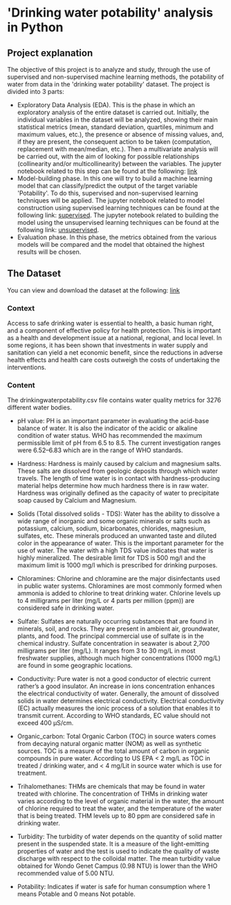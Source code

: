 # 'Drinking water potability' analysis in Python

## Project explanation
The objective of this project is to analyze and study, through the use of supervised and non-supervised machine learning methods, the potability of water from data in the 'drinking water potability' dataset. The project is divided into 3 parts:
- Exploratory Data Analysis (EDA). This is the phase in which an exploratory analysis of the entire dataset is carried out. Initially, the individual variables in the dataset will be analyzed, showing their main statistical metrics (mean, standard deviation, quartiles, minimum and maximum values, etc.), the presence or absence of missing values, and, if they are present, the consequent action to be taken (computation, replacement with mean/median, etc.). Then a multivariate analysis will be carried out, with the aim of looking for possible relationships (collinearity and/or multicollinearity) between the variables.
The jupyter notebook related to this step can be found at the following: [link]()
- Model-building phase. In this one will try to build a machine learning model that can classify/predict the output of the target variable 'Potability'. To do this, supervised and non-supervised learning techniques will be applied. 
The jupyter notebook related to model construction using supervised learning techniques can be found at the following link: [supervised](). 
The jupyter notebook related to building the model using the unsupervised learning techniques can be found at the following link: [unsupervised]().
- Evaluation phase. In this phase, the metrics obtained from the various models will be compared and the model that obtained the highest results will be chosen.

## The Dataset
You can view and download the dataset at the following: [link](https://www.kaggle.com/datasets/artimule/drinking-water-probability)

### Context
Access to safe drinking water is essential to health, a basic human right, and a component of effective policy for health protection. This is important as a health and development issue at a national, regional, and local level. In some regions, it has been shown that investments in water supply and sanitation can yield a net economic benefit, since the reductions in adverse health effects and health care costs outweigh the costs of undertaking the interventions.

### Content
The drinkingwaterpotability.csv file contains water quality metrics for 3276 different water bodies.

- pH value:
    PH is an important parameter in evaluating the acid-base balance of water. It is also the indicator of the acidic or alkaline condition of water status. WHO has recommended the maximum permissible limit of pH from 6.5 to 8.5. The current investigation ranges were 6.52–6.83 which are in the range of WHO standards.

- Hardness:
    Hardness is mainly caused by calcium and magnesium salts. These salts are dissolved from geologic deposits through which water travels. The length of time water is in contact with hardness-producing material helps determine how much hardness there is in raw water. Hardness was originally defined as the capacity of water to precipitate soap caused by Calcium and Magnesium.

- Solids (Total dissolved solids - TDS):
    Water has the ability to dissolve a wide range of inorganic and some organic minerals or salts such as potassium, calcium, sodium, bicarbonates, chlorides, magnesium, sulfates, etc. These minerals produced an unwanted taste and diluted color in the appearance of water. This is the important parameter for the use of water. The water with a high TDS value indicates that water is highly mineralized. The desirable limit for TDS is 500 mg/l and the maximum limit is 1000 mg/l which is prescribed for drinking purposes.

- Chloramines:
    Chlorine and chloramine are the major disinfectants used in public water systems. Chloramines are most commonly formed when ammonia is added to chlorine to treat drinking water. Chlorine levels up to 4 milligrams per liter (mg/L or 4 parts per million (ppm)) are considered safe in drinking water.

- Sulfate:
    Sulfates are naturally occurring substances that are found in minerals, soil, and rocks. They are present in ambient air, groundwater, plants, and food. The principal commercial use of sulfate is in the chemical industry. Sulfate concentration in seawater is about 2,700 milligrams per liter (mg/L). It ranges from 3 to 30 mg/L in most freshwater supplies, although much higher concentrations (1000 mg/L) are found in some geographic locations.

- Conductivity:
    Pure water is not a good conductor of electric current rather’s a good insulator. An increase in ions concentration enhances the electrical conductivity of water. Generally, the amount of dissolved solids in water determines electrical conductivity. Electrical conductivity (EC) actually measures the ionic process of a solution that enables it to transmit current. According to WHO standards, EC value should not exceed 400 μS/cm.

- Organic_carbon:
    Total Organic Carbon (TOC) in source waters comes from decaying natural organic matter (NOM) as well as synthetic sources. TOC is a measure of the total amount of carbon in organic compounds in pure water. According to US EPA < 2 mg/L as TOC in treated / drinking water, and < 4 mg/Lit in source water which is use for treatment.

- Trihalomethanes:
    THMs are chemicals that may be found in water treated with chlorine. The concentration of THMs in drinking water varies according to the level of organic material in the water, the amount of chlorine required to treat the water, and the temperature of the water that is being treated. THM levels up to 80 ppm are considered safe in drinking water.

- Turbidity:
    The turbidity of water depends on the quantity of solid matter present in the suspended state. It is a measure of the light-emitting properties of water and the test is used to indicate the quality of waste discharge with respect to the colloidal matter. The mean turbidity value obtained for Wondo Genet Campus (0.98 NTU) is lower than the WHO recommended value of 5.00 NTU.

- Potability:
    Indicates if water is safe for human consumption where 1 means Potable and 0 means Not potable.

